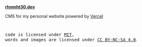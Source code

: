 **[rhnmht30.dev](https://rhnmht30.dev)**

CMS for my personal website powered by [Vercel](https://vercel.com/)

<br>

<samp>code is licensed under <a href='./LICENSE'>MIT</a>,<br> words and images are licensed under <a href='https://creativecommons.org/licenses/by-nc-sa/4.0/'>CC BY-NC-SA 4.0</a></samp>.
